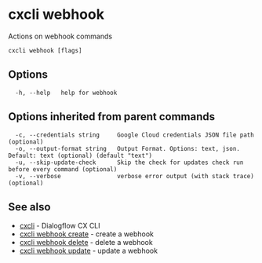 # cxcli webhook

Actions on webhook commands

```
cxcli webhook [flags]
```

## Options

```
  -h, --help   help for webhook
```

## Options inherited from parent commands

```
  -c, --credentials string     Google Cloud credentials JSON file path (optional)
  -o, --output-format string   Output Format. Options: text, json. Default: text (optional) (default "text")
  -u, --skip-update-check      Skip the check for updates check run before every command (optional)
  -v, --verbose                verbose error output (with stack trace) (optional)
```

## See also

* [cxcli](/cmd/cxcli/)	 - Dialogflow CX CLI
* [cxcli webhook create](/cmd/cxcli_webhook_create/)	 - create a webhook
* [cxcli webhook delete](/cmd/cxcli_webhook_delete/)	 - delete a webhook
* [cxcli webhook update](/cmd/cxcli_webhook_update/)	 - update a webhook

